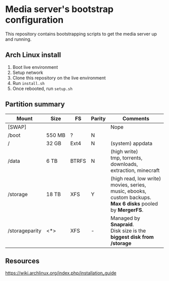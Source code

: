 # Media server's bootstrap configuration

This repository contains bootstrapping scripts to get the media server up and running.

## Arch Linux install

1. Boot live environment
1. Setup network
1. Clone this repository on the live environment
1. Run `install.sh`
1. Once rebooted, run `setup.sh`

## Partition summary

Mount | Size | FS | Parity | Comments
--- | --- | --- | --- | ---
\[SWAP] | | | | Nope
/boot | 550&nbsp;MB | ? | N | 
/ | 32&nbsp;GB | Ext4 | N | (system) appdata
/data | 6&nbsp;TB | BTRFS | N | (high write)<br>tmp, torrents, downloads, extraction, minecraft
/storage | 18&nbsp;TB | XFS| Y | (high read, low write)<br>movies, series, music, ebooks, custom backups.<br>**Max 6 disks** pooled by **MergerFS**.
/storageparity | \<*> | XFS | - | Managed by **Snapraid**.<br>Disk size is the **biggest disk from /storage**

## Resources

https://wiki.archlinux.org/index.php/installation_guide

